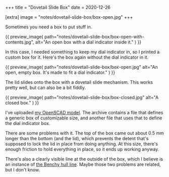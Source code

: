 +++
title = "Dovetail Slide Box"
date = 2020-12-26

[extra]
image = "notes/dovetail-slide-box/box-open.jpg"
+++

Sometimes you need a box to put stuff in.

{{
    preview_image(
        path="notes/dovetail-slide-box/box-open-with-contents.jpg",
        alt="An open box with a dial indicator inside it."
    )
}}

In this case, I needed something to keep my dial indicator in, so I printed a custom box for it. Here's the box again without the dial indicator in it.

{{
    preview_image(
        path="notes/dovetail-slide-box/box-open.jpg"
        alt="An open, empty box. It's made to fit a dial indicator."
    )
}}

The lid slides onto the box with a dovetail slide mechanism. This works pretty well, but can also be a bit fiddly.

{{
    preview_image(
        path="notes/dovetail-slide-box/box-closed.jpg"
        alt="A closed box."
    )
}}

I've uploaded [my OpenSCAD model](dovetail-slide-box.zip). The archive contains a file that defines a generic box of customizable size, and another file that uses that to define the dial indicator box.

There are some problems with it. The top of the box came out about 0.5 mm longer than the bottom (and the lid), which prevents the detent that's supposed to lock the lid in place from doing anything. At this size, there's enough friction to hold everything in place, so it ends up working anyway.

There's also a clearly visible line at the outside of the box, which I believe is an instance of [the Benchy hull line](https://www.help.prusa3d.com/cs/article/the-benchy-hull-line_124746). Maybe those two problems are related, but I don't know.
